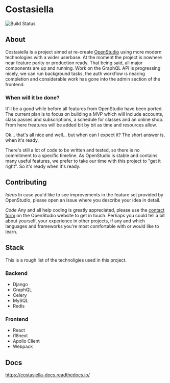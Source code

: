 # Costasiella

![Build Status](https://github.com/costasiella/costasiella/actions/workflows/django_ci.yml/badge.svg)

## About

Costasiella is a project aimed at re-create [OpenStudio](https://github.com/openstudioproject/openstudio) using more modern technologies with a wider userbase. At the moment the project is nowhere near feature parity or production ready. That being said, all major components are up and running. Work on the GraphQL API is progressing nicely, we can run background tasks, the auth workflow is nearing completion and considerable work has gone into the admin section of the frontend. 

### When will it be done?

It'll be a good while before all features from OpenStudio have been ported. The current plan is to focus on building a MVP which will include accounts, class passes and subscriptions, a schedule for classes and an online shop. From here freatures will be added bit by bit as time and resources allow.

Ok... that's all nice and well... but when can I expect it?
The short answer is, when it's ready.

There's still a lot of code to be written and tested, so there is no commitment to a specific timeline. As OpenStudio is stable and contains many useful features, we prefer to take our time with this project to "get it right". So it's ready when it's ready.

## Contributing

*Ideas*
In case you'd like to see improvements in the feature set provided by OpenStudio, please open an issue where you describe your idea in detail. 

*Code*
Any and all help coding is greatly appreciated, please use the [contact form](https://www.openstudioproject.com/contact/) on the OpenStudio website to get in touch. Perhaps you could tell a bit about yourself, your experience in other projects, if any and which languages and frameworks you're most comfortable with or would like to learn. 

## Stack

This is a rough list of the technoligies used in this project.

### Backend
- Django
- GraphQL
- Celery
- MySQL
- Redis

### Frontend
- React
- i18next
- Apollo Client
- Webpack


## Docs

https://costasiella-docs.readthedocs.io/
